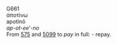 <body>
  <p>G661<br>  ἀποτίνω  <br> apotinō  <br><i>ap-ot-ee‘-no </i><br>From <a href="g0575.htm">575</a> and <a href="g5099.htm">5099</a>  to <i>pay</i> in full: - repay.<br></p>
 </body>